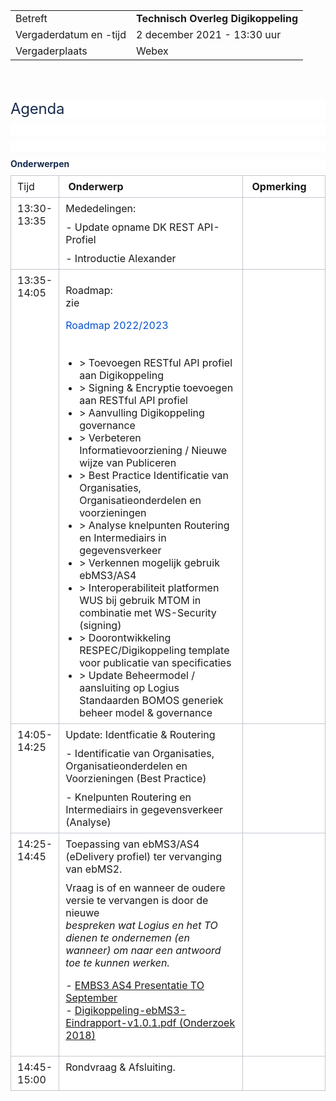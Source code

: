 |  |   |
|------------------------|-------------------------------------|
| Betreft  | **Technisch Overleg Digikoppeling** |
| Vergaderdatum en -tijd | 2 december 2021 - 13:30 uur  |
| Vergaderplaats  | Webex  |
<br>

<h1 style='margin: 30px 0px 0px; padding: 0px; font-size: 24px; line-height: 1.25; letter-spacing: -0.01em; font-weight: normal; text-transform: none; color: rgb(23, 43, 77); border-bottom-color: rgb(255, 255, 255); font-family: -apple-system, BlinkMacSystemFont, "Segoe UI", Roboto, Oxygen, Ubuntu, "Fira Sans", "Droid Sans", "Helvetica Neue", sans-serif; font-style: normal; font-variant-ligatures: normal; font-variant-caps: normal; orphans: 2; text-align: start; text-indent: 0px; white-space: normal; widows: 2; word-spacing: 0px; -webkit-text-stroke-width: 0px; background-color: rgb(255, 255, 255); text-decoration-thickness: initial; text-decoration-style: initial; text-decoration-color: initial;'>Agenda</h1>
<p style='margin: 10px 0px 0px; padding: 0px; color: rgb(23, 43, 77); font-family: -apple-system, BlinkMacSystemFont, "Segoe UI", Roboto, Oxygen, Ubuntu, "Fira Sans", "Droid Sans", "Helvetica Neue", sans-serif; font-size: 14px; font-style: normal; font-variant-ligatures: normal; font-variant-caps: normal; font-weight: 400; letter-spacing: normal; orphans: 2; text-align: start; text-indent: 0px; text-transform: none; white-space: normal; widows: 2; word-spacing: 0px; -webkit-text-stroke-width: 0px; background-color: rgb(255, 255, 255); text-decoration-thickness: initial; text-decoration-style: initial; text-decoration-color: initial;'><br></p>
<p style='margin: 10px 0px 0px; padding: 0px; color: rgb(23, 43, 77); font-family: -apple-system, BlinkMacSystemFont, "Segoe UI", Roboto, Oxygen, Ubuntu, "Fira Sans", "Droid Sans", "Helvetica Neue", sans-serif; font-size: 14px; font-style: normal; font-variant-ligatures: normal; font-variant-caps: normal; font-weight: 400; letter-spacing: normal; orphans: 2; text-align: start; text-indent: 0px; text-transform: none; white-space: normal; widows: 2; word-spacing: 0px; -webkit-text-stroke-width: 0px; background-color: rgb(255, 255, 255); text-decoration-thickness: initial; text-decoration-style: initial; text-decoration-color: initial;'><br></p>
<p style='margin: 10px 0px 0px; padding: 0px; color: rgb(23, 43, 77); font-family: -apple-system, BlinkMacSystemFont, "Segoe UI", Roboto, Oxygen, Ubuntu, "Fira Sans", "Droid Sans", "Helvetica Neue", sans-serif; font-size: 14px; font-style: normal; font-variant-ligatures: normal; font-variant-caps: normal; font-weight: 400; letter-spacing: normal; orphans: 2; text-align: start; text-indent: 0px; text-transform: none; white-space: normal; widows: 2; word-spacing: 0px; -webkit-text-stroke-width: 0px; background-color: rgb(255, 255, 255); text-decoration-thickness: initial; text-decoration-style: initial; text-decoration-color: initial;'><strong>Onderwerpen</strong></p>
<div class="table-wrap" style='margin: 10px 0px 0px; padding: 0px; overflow-x: auto; color: rgb(23, 43, 77); font-family: -apple-system, BlinkMacSystemFont, "Segoe UI", Roboto, Oxygen, Ubuntu, "Fira Sans", "Droid Sans", "Helvetica Neue", sans-serif; font-size: 14px; font-style: normal; font-variant-ligatures: normal; font-variant-caps: normal; font-weight: 400; letter-spacing: normal; orphans: 2; text-align: start; text-indent: 0px; text-transform: none; white-space: normal; widows: 2; word-spacing: 0px; -webkit-text-stroke-width: 0px; background-color: rgb(255, 255, 255); text-decoration-thickness: initial; text-decoration-style: initial; text-decoration-color: initial;'>
    <table class="confluenceTable" style="border-collapse: collapse; margin: 0px; overflow-x: auto;">
        <tbody>
            <tr>
                <td class="confluenceTd" colspan="1" style="border: 1px solid rgb(193, 199, 208); padding: 7px 10px; vertical-align: top; text-align: left; min-width: 8px; width: 12.7451%;">Tijd</td>
                <td class="confluenceTd" colspan="1" style="border: 1px solid rgb(193, 199, 208); padding: 7px 10px; vertical-align: top; text-align: left; min-width: 8px; width: 60.5392%;"><strong>&nbsp;Onderwerp</strong></td>
                <td class="confluenceTd" colspan="1" style="border: 1px solid rgb(193, 199, 208); padding: 7px 10px; vertical-align: top; text-align: left; min-width: 8px; width: 26.7157%;"><strong>&nbsp;Opmerking</strong></td>
            </tr>
            <tr>
                <td class="confluenceTd" colspan="1" style="border: 1px solid rgb(193, 199, 208); padding: 7px 10px; vertical-align: top; text-align: left; min-width: 8px; width: 12.7451%;">13:30-13:35</td>
                <td class="confluenceTd" style="border: 1px solid rgb(193, 199, 208); padding: 7px 10px; vertical-align: top; text-align: left; min-width: 8px; width: 60.5392%;">
                    <p style="margin: 0px; padding: 0px;">Mededelingen:</p>
                    <p style="margin: 10px 0px 0px; padding: 0px;">- Update opname DK REST API-Profiel</p>
                    <p style="margin: 10px 0px 0px; padding: 0px;">- Introductie Alexander</p>
                </td>
                <td class="confluenceTd" colspan="1" style="border: 1px solid rgb(193, 199, 208); padding: 7px 10px; vertical-align: top; text-align: left; min-width: 8px; width: 26.7157%;"><br></td>
            </tr>
            <tr>
                <td class="confluenceTd" colspan="1" style="border: 1px solid rgb(193, 199, 208); padding: 7px 10px; vertical-align: top; text-align: left; min-width: 8px; width: 12.7451%;">13:35-14:05</td>
                <td class="confluenceTd" style="border: 1px solid rgb(193, 199, 208); padding: 7px 10px; vertical-align: top; text-align: left; min-width: 8px; width: 60.5392%;">         <p> Roadmap: <BR> zie </P>
                    <p style="margin: 0px; padding: 0px;"><a href="https://github.com/Logius-standaarden/Digikoppeling-Technisch-Overleg/blob/main/2021/2021_12_02/Concept%20Roadmap%20Digkoppeling_2022-2023.md" style="color: rgb(0, 82, 204); text-decoration: var(--aui-link-decoration);">Roadmap 2022/2023</a></p>
                    <p style="margin: 10px 0px 0px; padding: 0px;"><br></p>
                    <ul style="margin: 10px 0px 0px; padding-left: 22px; list-style-type: disc;">
                        <li>&gt; Toevoegen RESTful API profiel aan Digikoppeling</li>
                        <li>&gt; Signing &amp; Encryptie toevoegen aan RESTful API profiel</li>
                        <li>&gt; Aanvulling Digikoppeling governance</li>
                        <li>&gt; Verbeteren Informatievoorziening / Nieuwe wijze van Publiceren</li>
                        <li>&gt; Best Practice Identificatie van Organisaties, Organisatieonderdelen en voorzieningen</li>
                        <li>&gt; Analyse knelpunten Routering en Intermediairs in gegevensverkeer</li>
                        <li>&gt; Verkennen mogelijk gebruik ebMS3/AS4</li>
                        <li>&gt; Interoperabiliteit platformen WUS bij gebruik MTOM in combinatie met WS-Security (signing)</li>
                        <li>&gt; Doorontwikkeling RESPEC/Digikoppeling template voor publicatie van specificaties</li>
                        <li>&gt; Update Beheermodel / aansluiting op Logius Standaarden BOMOS generiek beheer model &amp; governance</li>
                    </ul>
                </td>
                <td class="confluenceTd" colspan="1" style="border: 1px solid rgb(193, 199, 208); padding: 7px 10px; vertical-align: top; text-align: left; min-width: 8px; width: 26.7157%;"><br></td>
            </tr>
            <tr>
                <td class="confluenceTd" colspan="1" style="border: 1px solid rgb(193, 199, 208); padding: 7px 10px; vertical-align: top; text-align: left; min-width: 8px; width: 12.7451%;">14:05-14:25</td>
                <td class="confluenceTd" colspan="1" style="border: 1px solid rgb(193, 199, 208); padding: 7px 10px; vertical-align: top; text-align: left; min-width: 8px; width: 60.5392%;">
                    <p style="margin: 0px; padding: 0px;">Update: Identficatie &amp; Routering</p>
                    <p style="margin: 10px 0px 0px; padding: 0px;">- Identificatie van Organisaties, Organisatieonderdelen en Voorzieningen (Best Practice)</p>
                    <p style="margin: 10px 0px 0px; padding: 0px;">- Knelpunten Routering en Intermediairs in gegevensverkeer (Analyse)</p>
                </td>
                <td class="confluenceTd" colspan="1" style="border: 1px solid rgb(193, 199, 208); padding: 7px 10px; vertical-align: top; text-align: left; min-width: 8px; width: 26.7157%;"><br></td>
            </tr>
            <tr>
                <td class="confluenceTd" colspan="1" style="border: 1px solid rgb(193, 199, 208); padding: 7px 10px; vertical-align: top; text-align: left; min-width: 8px; width: 12.7451%;">14:25-14:45</td>
                <td class="confluenceTd" colspan="1" style="border: 1px solid rgb(193, 199, 208); padding: 7px 10px; vertical-align: top; text-align: left; min-width: 8px; width: 60.5392%;">
                    <p style="margin: 0px; padding: 0px;">Toepassing van ebMS3/AS4 (eDelivery profiel) ter vervanging van ebMS2.&nbsp;</p>
                    <p style="margin: 10px 0px 0px; padding: 0px;">Vraag is of en wanneer de oudere versie te vervangen is door de nieuwe<br><em>bespreken wat Logius en het TO dienen te ondernemen (en wanneer) om naar een antwoord toe te kunnen werken.</em></p>
                    <p> - <a href="https://github.com/Logius-standaarden/Digikoppeling-Technisch-Overleg/blob/main/2021/2021_12_02/TO%20DigiKoppeling%20eDelivery%20AS4.pdf">EMBS3 AS4 Presentatie TO September</a> <BR>
                       - <a href="https://github.com/Logius-standaarden/Digikoppeling-Technisch-Overleg/blob/main/2021/2021_12_02/bijlage%204.2%20Digikoppeling-ebMS3-Eindrapport-v1.0.1.pdf"> Digikoppeling-ebMS3-Eindrapport-v1.0.1.pdf (Onderzoek 2018)</a>
                </td>
                <td class="confluenceTd" colspan="1" style="border: 1px solid rgb(193, 199, 208); padding: 7px 10px; vertical-align: top; text-align: left; min-width: 8px; width: 26.7157%;"><br></td>
            </tr>
                        <tr>
                <td class="confluenceTd" colspan="1" style="border: 1px solid rgb(193, 199, 208); padding: 7px 10px; vertical-align: top; text-align: left; min-width: 8px; width: 12.7451%;">14:45-15:00</td>
                <td class="confluenceTd" colspan="1" style="border: 1px solid rgb(193, 199, 208); padding: 7px 10px; vertical-align: top; text-align: left; min-width: 8px; width: 60.5392%;">
                    <p style="margin: 0px; padding: 0px;">Rondvraag & Afsluiting.&nbsp;</p>
                                    </td>
                <td class="confluenceTd" colspan="1" style="border: 1px solid rgb(193, 199, 208); padding: 7px 10px; vertical-align: top; text-align: left; min-width: 8px; width: 26.7157%;"><br></td>
            </tr>
        </tbody>
    </table>
</div>





